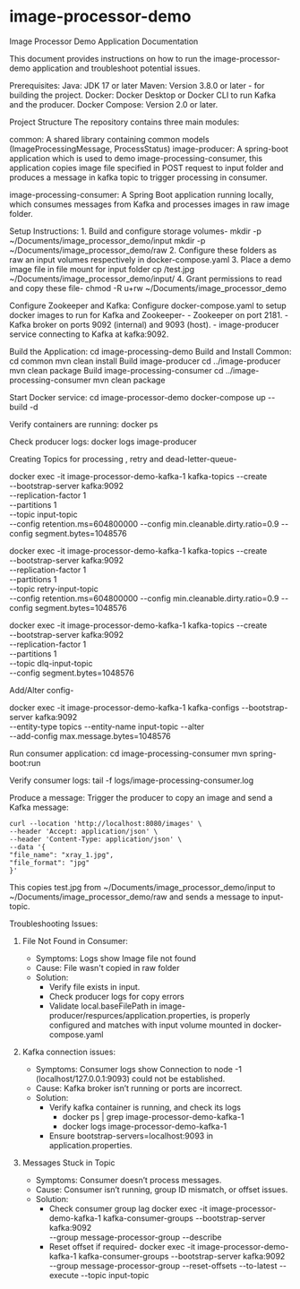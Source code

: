 # image-processor-demo
Image Processor Demo Application Documentation

This document provides instructions on how to run the image-processor-demo application and troubleshoot potential issues.

Prerequisites:
    Java: JDK 17 or later
    Maven: Version 3.8.0 or later -  for building the project.
    Docker: Docker Desktop or Docker CLI to run Kafka and the producer.
    Docker Compose: Version 2.0 or later.

Project Structure
The repository contains three main modules:

common:
    A shared library containing common models (ImageProcessingMessage, ProcessStatus)
image-producer:
    A spring-boot application which is used to demo image-processing-consumer, this application
copies image file specified in POST request to input folder and produces a message in kafka topic to trigger
processing in consumer.

image-processing-consumer: 
    A Spring Boot application running locally, which consumes messages from Kafka and processes images in raw image folder.

Setup Instructions:
    1. Build and configure storage volumes-
        mkdir -p ~/Documents/image_processor_demo/input
        mkdir -p ~/Documents/image_processor_demo/raw
    2. Configure these folders as raw an input volumes respectively in docker-compose.yaml
    3. Place a demo image file in file mount for input folder
        cp <path-to-image>/test.jpg ~/Documents/image_processor_demo/input/
    4. Grant permissions to read and copy these file-
        chmod -R u+rw ~/Documents/image_processor_demo

Configure Zookeeper and Kafka:
    Configure docker-compose.yaml to setup docker images to run for Kafka and Zookeeper-
    - Zookeeper on port 2181.
    - Kafka broker on ports 9092 (internal) and 9093 (host).
    - image-producer service connecting to Kafka at kafka:9092.

Build the Application:
    cd image-processing-demo
    Build and Install Common:
        cd common
        mvn clean install
    Build image-producer
        cd ../image-producer
        mvn clean package
    Build image-processing-consumer 
        cd ../image-processing-consumer
        mvn clean package

Start Docker service:
    cd image-processor-demo
    docker-compose up --build -d

Verify containers are running:
    docker ps

Check producer logs:
    docker logs image-producer

Creating Topics for processing , retry and dead-letter-queue-


docker exec -it image-processor-demo-kafka-1 kafka-topics --create \
--bootstrap-server kafka:9092 \
--replication-factor 1 \
--partitions 1 \
--topic input-topic \
--config retention.ms=604800000 --config min.cleanable.dirty.ratio=0.9 --config segment.bytes=1048576

docker exec -it image-processor-demo-kafka-1 kafka-topics --create \
--bootstrap-server kafka:9092 \
--replication-factor 1 \
--partitions 1 \
--topic retry-input-topic \
--config retention.ms=604800000 --config min.cleanable.dirty.ratio=0.9 --config segment.bytes=1048576

docker exec -it image-processor-demo-kafka-1 kafka-topics --create \
--bootstrap-server kafka:9092 \
--replication-factor 1 \
--partitions 1 \
--topic dlq-input-topic \
--config segment.bytes=1048576

Add/Alter config-

docker exec -it image-processor-demo-kafka-1 kafka-configs --bootstrap-server kafka:9092 \
--entity-type topics --entity-name input-topic --alter \
--add-config max.message.bytes=1048576

Run consumer application:
    cd image-processing-consumer
    mvn spring-boot:run

Verify consumer logs:
    tail -f logs/image-processing-consumer.log

Produce a message:
    Trigger the producer to copy an image and send a Kafka message:

    curl --location 'http://localhost:8080/images' \
    --header 'Accept: application/json' \
    --header 'Content-Type: application/json' \
    --data '{
    "file_name": "xray_1.jpg",
    "file_format": "jpg"
    }'
This copies test.jpg from ~/Documents/image_processor_demo/input to ~/Documents/image_processor_demo/raw and sends a message to input-topic.

Troubleshooting Issues:

1. File Not Found in Consumer:
    - Symptoms: Logs show Image file not found
    - Cause: File wasn't copied in raw folder
    - Solution:
      - Verify file exists in input.
      - Check producer logs for copy errors
      - Validate local.baseFilePath in image-producer/respurces/application.properties, is properly configured and matches 
        with input volume mounted in docker-compose.yaml

2. Kafka connection issues:
    - Symptoms: Consumer logs show Connection to node -1 (localhost/127.0.0.1:9093) could not be established.
    - Cause: Kafka broker isn’t running or ports are incorrect.
    - Solution:
      - Verify kafka container is running, and check its logs
        - docker ps | grep image-processor-demo-kafka-1
        - docker logs image-processor-demo-kafka-1
      - Ensure bootstrap-servers=localhost:9093 in application.properties.

3. Messages Stuck in Topic
   - Symptoms: Consumer doesn’t process messages.
   - Cause: Consumer isn’t running, group ID mismatch, or offset issues.
   - Solution:
     - Check consumer group lag
        docker exec -it image-processor-demo-kafka-1 kafka-consumer-groups --bootstrap-server kafka:9092 \
         --group message-processor-group --describe
     - Reset offset if required-
       docker exec -it image-processor-demo-kafka-1 kafka-consumer-groups --bootstrap-server kafka:9092 \
       --group message-processor-group --reset-offsets --to-latest --execute --topic input-topic



